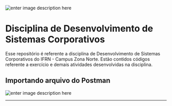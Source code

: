 ![enter image description here](http://portal.ifrn.edu.br/++resource++ifrn.tema2011.images/logo.png)
# Disciplina de Desenvolvimento de Sistemas Corporativos
Esse repositório é referente a disciplina de Desenvolvimento de Sistemas Corporativos do IFRN - Campus Zona Norte. Estão contidos códigos referente a exercício e demais atividades desenvolvidas na disciplina.


## Importando arquivo do Postman
![enter image description here](http://portal.ifrn.edu.br/++resource++ifrn.tema2011.images/logo.png)

-----------------------------------------------------------------------------------------------------------------------------
